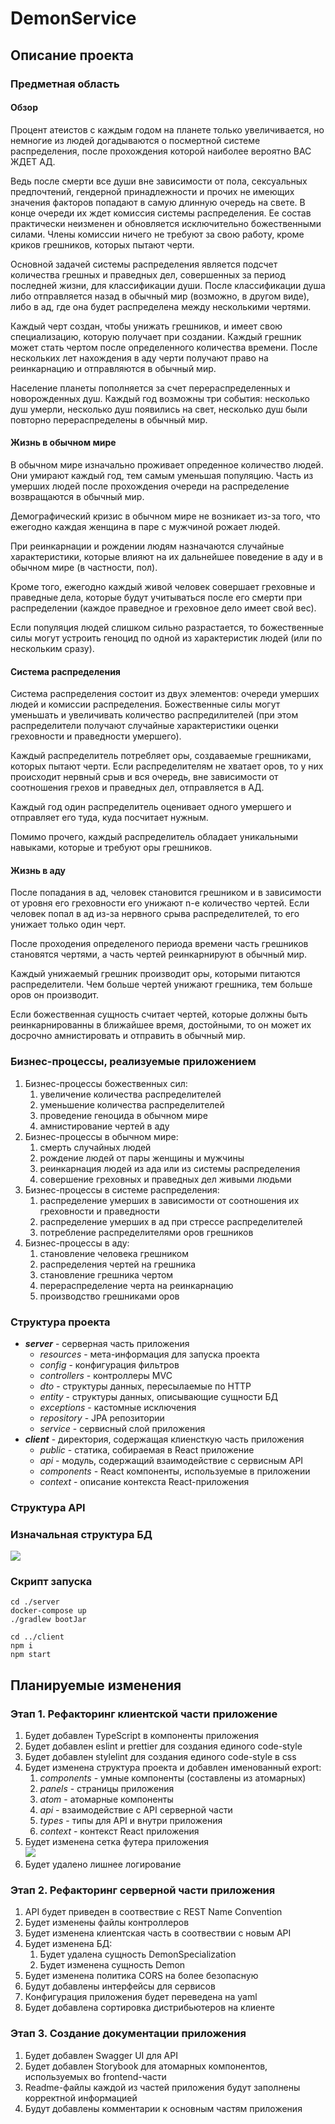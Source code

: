 # DemonService

## Описание проекта

### Предметная область
#### Обзор
Процент атеистов с каждым годом на планете только увеличивается, но немногие из людей догадываются о посмертной системе распределения, после прохождения которой наиболее вероятно ВАС ЖДЕТ АД.

Ведь после смерти все души вне зависимости от пола, сексуальных предпочтений, гендерной принадлежности и прочих не имеющих значения факторов попадают в самую длинную очередь на свете. В конце очереди их ждет комиссия системы распределения. Ее состав практически неизменен и обновляется исключительно божественными силами. Члены комиссии ничего не требуют за свою работу, кроме криков грешников, которых пытают черти.

Основной задачей системы распределения является подсчет количества грешных и праведных дел, совершенных за период последней жизни, для классификации души. После классификации душа либо отправляется назад в обычный мир (возможно, в другом виде), либо в ад, где она будет распределена между несколькими чертями.

Каждый черт создан, чтобы унижать грешников, и имеет свою специализацию, которую получает при создании. Каждый грешник может стать чертом после определенного количества времени. После нескольких лет нахождения в аду черти получают право на реинкарнацию и отправляются в обычный мир.

Население планеты пополняется за счет перераспределенных и новорожденных душ. Каждый год возможны три события: несколько душ умерли, несколько душ появились на свет, несколько душ были повторно перераспределены в обычный мир.

#### Жизнь в обычном мире
В обычном мире изначально проживает опреденное количество людей. Они умирают каждый год, тем самым уменьшая популяцию. Часть из умерших людей после прохождения очереди на распределение возвращаются в обычный мир.

Демографический кризис в обычном мире не возникает из-за того, что ежегодно каждая женщина в паре с мужчиной рожает людей.

При реинкарнации и рождении людям назначаются случайные характеристики, которые влияют на их дальнейшее поведение в аду и в обычном мире (в частности, пол).

Кроме того, ежегодно каждый живой человек совершает греховные и праведные дела, которые будут учитываться после его смерти при распределении (каждое праведное и греховное дело имеет свой вес).

Если популяция людей слишком сильно разрастается, то божественные силы могут устроить геноцид по одной из характеристик людей (или по нескольким сразу).

#### Система распределения
Система распределения состоит из двух элементов: очереди умерших людей и комиссии распределения. Божественные силы могут уменьшать и увеличивать количество распредилителей (при этом распределители получают случайные характеристики оценки греховности и праведности умершего).

Каждый распределитель потребляет оры, создаваемые грешниками, которых пытают черти. Если распределителям не хватает оров, то у них происходит нервный срыв и вся очередь, вне зависимости от соотношения грехов и праведных дел, отправляется в АД.

Каждый год один распределитель оценивает одного умершего и отправляет его туда, куда посчитает нужным.

Помимо прочего, каждый распределитель обладает уникальными навыками, которые и требуют оры грешников.

#### Жизнь в аду
После попадания в ад, человек становится грешником и в зависимости от уровня его греховности его унижают n-е количество чертей. Если человек попал в ад из-за нервного срыва распределителей, то его унижает только один черт.

После проходения определеного периода времени часть грешников становятся чертями, а часть чертей реинкарнируют в обычный мир.

Каждый унижаемый грешник производит оры, которыми питаются распределители. Чем больше чертей унижают грешника, тем больше оров он производит.

Если божественная сущность считает чертей, которые должны быть реинкарнированны в ближайшее время, достойными, то он может их досрочно амнистировать и отправить в обычный мир.



### Бизнес-процессы, реализуемые приложением

1. Бизнес-процессы божественных сил:
   1. увеличение количества распределителей
   2. уменьшение количества распределителей
   3. проведение геноцида в обычном мире
   4. амнистирование чертей в аду
2. Бизнес-процессы в обычном мире:
   1. смерть случайных людей
   2. рождение людей от пары женщины и мужчины
   3. реинкарнация людей из ада или из системы распределения
   4. совершение греховных и праведных дел живыми людьми
3. Бизнес-процессы в системе распределения:
   1. распределение умерших в зависимости от соотношения их греховности и праведности
   2. распределение умерших в ад при стрессе распределителей
   3. потребление распределителями оров грешников
4. Бизнес-процессы в аду:
   1. становление человека грешником
   2. распределения чертей на грешника
   3. становление грешника чертом
   4. перераспределение черта на реинкарнацию
   5. производство грешниками оров

### Структура проекта

- ***server*** - серверная часть приложения
  - *resources* - мета-информация для запуска проекта
  - *config* - конфигурация фильтров
  - *controllers* - контроллеры MVC
  - *dto* - структуры данных, пересылаемые по HTTP
  - *entity* - структуры данных, описывающие сущности БД
  - *exceptions* - кастомные исключения
  - *repository* - JPA репозитории
  - *service* - сервисный слой приложения
- ***client*** - директория, содержащая клиенсткую часть приложения 
  - *public* - статика, собираемая в React приложение
  - *api* - модуль, содержащий взаимодействие с сервисным API
  - *components* - React компоненты, используемые в приложении
  - *context* - описание контекста React-приложения

### Структура API

### Изначальная структура БД
![](./img/db.png)

### Скрипт запуска
```
cd ./server
docker-compose up
./gradlew bootJar

cd ../client
npm i
npm start
```

## Планируемые изменения

### Этап 1. Рефакторинг клиентской части приложение 
1. Будет добавлен TypeScript в компоненты приложения
2. Будет добавлен eslint и prettier для создания единого code-style
3. Будет добавлен stylelint для создания единого code-style в css
4. Будет изменена структура проекта и добавлен именованный export:
   1. *components* - умные компоненты (составлены из атомарных)
   2. *panels* - страницы приложения
   3. *atom* - атомарные компоненты
   4. *api* - взаимодействие с API серверной части 
   5. *types* - типы для API и внутри приложения
   6. *context* - контекст React приложения
6. Будет изменена сетка футера приложения\
![](./img/footer.png)
7. Будет удалено лишнее логирование
### Этап 2. Рефакторинг серверной части приложения
1. API будет приведен в соотвествие с REST Name Convention
2. Будет изменены файлы контроллеров
3. Будет изменена клиентская часть в соотвествии с новым API
4. Будет изменена БД:
   1. Будет удалена сущность DemonSpecialization
   2. Будет изменена сущность Demon
5. Будет изменена политика CORS на более безопасную
6. Будут добавлены интерфейсы для сервисов
7. Конфигурация приложения будет переведена на yaml
8. Будет добавлена сортировка дистрибьютеров на клиенте

### Этап 3. Создание документации приложения
1. Будет добавлен Swagger UI для API
2. Будет добавлен Storybook для атомарных компонентов, используемых во frontend-части
3. Readme-файлы каждой из частей приложения будут заполнены корректной информацией
4. Будут добавлены комментарии к основным частям приложения

